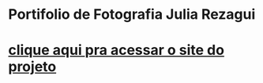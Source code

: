 <h1>Portifolio de Fotografia Julia Rezagui<h1>

<a href="https://wevlob1.github.io/projeto-julia-rezagui-fotografia/" target="_blank">clique aqui pra acessar o site do projeto</a>